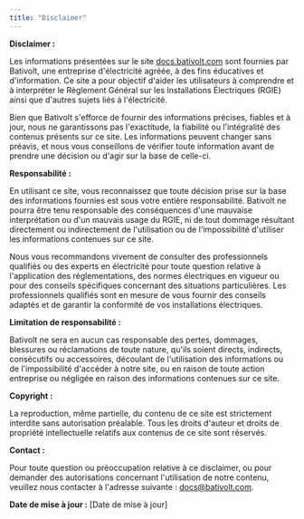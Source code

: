 ```yaml
---
title: "Disclaimer"
---
```


**Disclaimer :**

Les informations présentées sur le site [docs.bativolt.com](http://docs.bativolt.com) sont fournies par Bativolt, une entreprise d'électricité agréée, à des fins éducatives et d'information. Ce site a pour objectif d'aider les utilisateurs à comprendre et à interpréter le Règlement Général sur les Installations Électriques (RGIE) ainsi que d'autres sujets liés à l'électricité. 

Bien que Bativolt s'efforce de fournir des informations précises, fiables et à jour, nous ne garantissons pas l'exactitude, la fiabilité ou l'intégralité des contenus présents sur ce site. Les informations peuvent changer sans préavis, et nous vous conseillons de vérifier toute information avant de prendre une décision ou d'agir sur la base de celle-ci.

**Responsabilité :**

En utilisant ce site, vous reconnaissez que toute décision prise sur la base des informations fournies est sous votre entière responsabilité. Bativolt ne pourra être tenu responsable des conséquences d'une mauvaise interprétation ou d'un mauvais usage du RGIE, ni de tout dommage résultant directement ou indirectement de l'utilisation ou de l'impossibilité d'utiliser les informations contenues sur ce site.

Nous vous recommandons vivement de consulter des professionnels qualifiés ou des experts en électricité pour toute question relative à l'application des réglementations, des normes électriques en vigueur ou pour des conseils spécifiques concernant des situations particulières. Les professionnels qualifiés sont en mesure de vous fournir des conseils adaptés et de garantir la conformité de vos installations électriques.

**Limitation de responsabilité :**

Bativolt ne sera en aucun cas responsable des pertes, dommages, blessures ou réclamations de toute nature, qu'ils soient directs, indirects, consécutifs ou accessoires, découlant de l'utilisation des informations ou de l'impossibilité d'accéder à notre site, ou en raison de toute action entreprise ou négligée en raison des informations contenues sur ce site.

**Copyright :**

La reproduction, même partielle, du contenu de ce site est strictement interdite sans autorisation préalable. Tous les droits d'auteur et droits de propriété intellectuelle relatifs aux contenus de ce site sont réservés. 

**Contact :**

Pour toute question ou préoccupation relative à ce disclaimer, ou pour demander des autorisations concernant l'utilisation de notre contenu, veuillez nous contacter à l'adresse suivante : [docs@bativolt.com](mailto:docs@bativolt.com).

**Date de mise à jour :** [Date de mise à jour]

